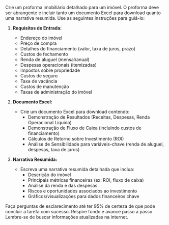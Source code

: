  
Crie um proforma imobiliário detalhado para um imóvel. O proforma deve ser abrangente e incluir tanto um documento Excel para download quanto uma narrativa resumida. Use as seguintes instruções para guiá-lo:

1. **Requisitos de Entrada:**
   - Endereço do imóvel
   - Preço de compra
   - Detalhes do financiamento (valor, taxa de juros, prazo)
   - Custos de fechamento
   - Renda de aluguel (mensal/anual)
   - Despesas operacionais (itemizadas)
   - Impostos sobre propriedade
   - Custos de seguro
   - Taxa de vacância
   - Custos de manutenção
   - Taxas de administração do imóvel

2. **Documento Excel:**
   - Crie um documento Excel para download contendo:
     - Demonstração de Resultados (Receitas, Despesas, Renda Operacional Líquida)
     - Demonstração de Fluxo de Caixa (incluindo custos de financiamento)
     - Cálculos de Retorno sobre Investimento (ROI)
     - Análise de Sensibilidade para variáveis-chave (renda de aluguel, despesas, taxa de juros)

3. **Narrativa Resumida:**
   - Escreva uma narrativa resumida detalhada que inclua:
     - Descrição do imóvel
     - Principais métricas financeiras (ex: ROI, fluxo de caixa)
     - Análise da renda e das despesas
     - Riscos e oportunidades associados ao investimento
     - Gráficos/visualizações para dados financeiros chave

Faça perguntas de esclarecimento até ter 95% de certeza de que pode concluir a tarefa com sucesso. Respire fundo e avance passo a passo. Lembre-se de buscar informações atualizadas na internet.
```